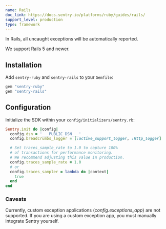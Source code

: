 ```yaml
---
name: Rails
doc_link: https://docs.sentry.io/platforms/ruby/guides/rails/
support_level: production
type: framework
---
```


<!-- * * * * * * * * * * * *  * * * * * * * ATTENTION * * * * * * * * * * * * * * * * * * * * * * * *
*                          UPDATES WILL NO LONGER BE REFLECTED IN SENTRY                            *
*                                                                                                   *
* We've successfully migrated all "getting started/wizard" documents to the main Sentry repository, *
* where you can find them in the folder named "gettingStartedDocs" ->                               *
* https://github.com/getsentry/sentry/tree/master/static/app/gettingStartedDocs.                    *
*                                                                                                   *
* Find more details about the project in the concluded Epic ->                                      *
* https://github.com/getsentry/sentry/issues/48144                                                  *
*                                                                                                   *
* This document is planned to be removed in the future. However, it has not been removed yet,       *
* primarily because self-hosted users depend on it to access instructions for setting up their      *
* platform. We need to come up with a solution before removing these docs.                          *
* * * * * * * * * * * *  * * * * * * * ATTENTION * * * * * * * * * * * * * * * * * * * * * * * * * -->

In Rails, all uncaught exceptions will be automatically reported.

We support Rails 5 and newer.

## Installation

Add `sentry-ruby` and `sentry-rails` to your `Gemfile`:

```ruby
gem "sentry-ruby"
gem "sentry-rails"
```

## Configuration

Initialize the SDK within your `config/initializers/sentry.rb`:

```ruby
Sentry.init do |config|
  config.dsn = '___PUBLIC_DSN___'
  config.breadcrumbs_logger = [:active_support_logger, :http_logger]

  # Set traces_sample_rate to 1.0 to capture 100%
  # of transactions for performance monitoring.
  # We recommend adjusting this value in production.
  config.traces_sample_rate = 1.0
  # or
  config.traces_sampler = lambda do |context|
    true
  end
end
```

### Caveats

Currently, custom exception applications (_config.exceptions_app_) are not supported. If you are using a custom exception app, you must manually integrate Sentry yourself.
